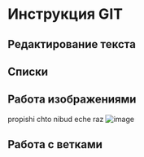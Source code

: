 # Инструкция GIT

## Редактирование текста

## Списки

## Работа изображениями
propishi chto nibud eche raz
![image](git2.png)
## Работа с ветками